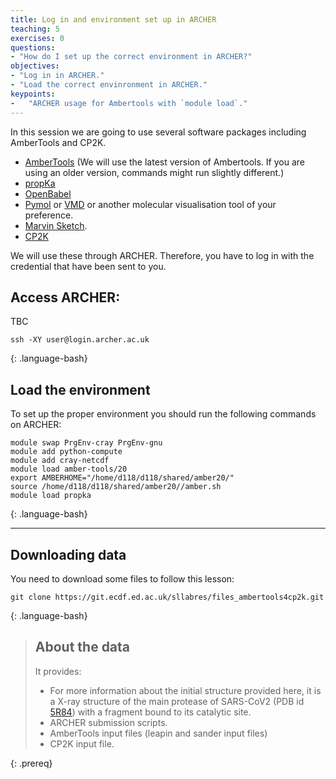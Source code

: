 ```yaml
---
title: Log in and environment set up in ARCHER 
teaching: 5
exercises: 0
questions:
- "How do I set up the correct environment in ARCHER?"
objectives:
- "Log in in ARCHER."
- "Load the correct envinronment in ARCHER."
keypoints:
-   "ARCHER usage for Ambertools with `module load`."
---
```



In this session we are going to use several software packages including AmberTools and CP2K.  

- [AmberTools](https://ambermd.org/AmberTools.php) (We will use the latest version of Ambertools. If you are using an older version, commands might run slightly different.)
- [propKa](http://propka.org)
- [OpenBabel](http://openbabel.org/wiki/Main_Page)
- [Pymol](https://sourceforge.net/projects/pymol/) or [VMD](https://www.ks.uiuc.edu/Research/vmd/) or another molecular visualisation tool of your preference.
- [Marvin Sketch](https://chemaxon.com/products/marvin).
- [CP2K](https://www.cp2k.org)

We will use these through ARCHER. Therefore, you have to log in with the credential that have been sent to you.

## Access ARCHER:

TBC 

~~~
ssh -XY user@login.archer.ac.uk
~~~
{: .language-bash}

## Load the environment

To set up the proper environment you should run the following commands on ARCHER:

~~~
module swap PrgEnv-cray PrgEnv-gnu
module add python-compute
module add cray-netcdf
module load amber-tools/20
export AMBERHOME="/home/d118/d118/shared/amber20/"
source /home/d118/d118/shared/amber20//amber.sh
module load propka
~~~
{: .language-bash}

***

## Downloading data

You need to download some files to follow this lesson:
~~~
git clone https://git.ecdf.ed.ac.uk/sllabres/files_ambertools4cp2k.git
~~~
{: .language-bash}

> ## About the data
>
> It provides:
> * For more information about the initial structure provided here, it is a X-ray structure of the main protease of SARS-CoV2 (PDB id [5R84](https://www.rcsb.org/structure/5R84)) with a fragment bound to its catalytic site.
> * ARCHER submission scripts.
> * AmberTools input files (leapin and sander input files)
> * CP2K input file.
>
{: .prereq}
